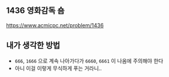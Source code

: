 ## 1436 영화감독 숌

<https://www.acmicpc.net/problem/1436>

## 내가 생각한 방법

- `666`, `1666` 으로 계속 나아가다가 `6660`, `6661` 이 나옴에 주의해야 한다
- 아니 이걸 이렇게 무식하게 푸는 거라니..
